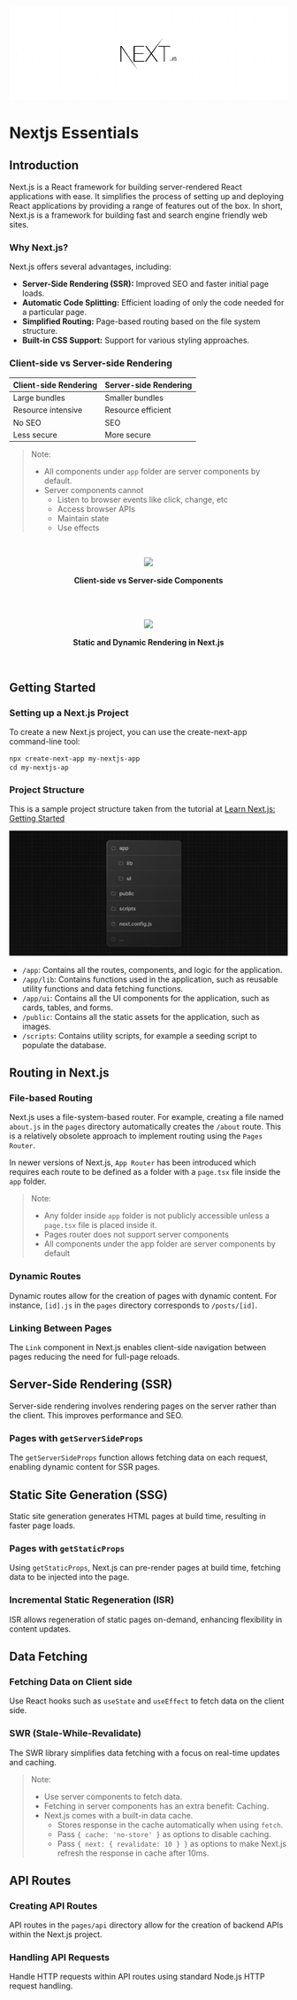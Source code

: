 <img src='./images/cover.png'>

# Nextjs Essentials

## Introduction

Next.js is a React framework for building server-rendered React applications with ease. It simplifies the process of setting up and deploying React applications by providing a range of features out of the box.
In short, Next.js is a framework for building fast and search engine friendly web sites.

### Why Next.js?

Next.js offers several advantages, including:

- **Server-Side Rendering (SSR):** Improved SEO and faster initial page loads.
- **Automatic Code Splitting:** Efficient loading of only the code needed for a particular page.
- **Simplified Routing:** Page-based routing based on the file system structure.
- **Built-in CSS Support:** Support for various styling approaches.


### Client-side vs Server-side Rendering

|  Client-side Rendering  |  Server-side Rendering  |
|-------------------------|-------------------------|
|      Large bundles      |     Smaller bundles     |
|   Resource intensive    |    Resource efficient   |
|         No SEO          |           SEO           |
|       Less secure       |        More secure      |

> Note:
>
> - All components under `app` folder are server components by default.
> - Server components cannot
>   - Listen to browser events like click, change, etc
>   - Access browser APIs
>   - Maintain state
>   - Use effects

<br>
<p align="center">
    <image src="./images/csr-vs-ssr.png">
</p>
<p align="center">
    <b>Client-side vs Server-side Components</b>
</p>
<br>

<br>
<p align="center">
    <image src="./images/rendering.png">
</p>
<p align="center">
    <b>Static and Dynamic Rendering in Next.js</b>
</p>
<br>


## Getting Started

### Setting up a Next.js Project

To create a new Next.js project, you can use the create-next-app command-line tool:

```
npx create-next-app my-nextjs-app
cd my-nextjs-ap
```

### Project Structure

This is a sample project structure taken from the tutorial at [Learn Next.js: Getting Started](https://nextjs.org/learn/dashboard-app/getting-started)

<img src='./images/folder-structure.png'>

- `/app`: Contains all the routes, components, and logic for the application.
- `/app/lib`: Contains functions used in the application, such as reusable utility functions and data fetching functions.
- `/app/ui`: Contains all the UI components for the application, such as cards, tables, and forms.
- `/public`: Contains all the static assets for the application, such as images.
- `/scripts`: Contains utility scripts, for example a seeding script to populate the database.


## Routing in Next.js

### File-based Routing

Next.js uses a file-system-based router. For example, creating a file named `about.js` in the `pages` directory automatically creates the `/about` route.
This is a relatively obsolete approach to implement routing using the `Pages Router`.

In newer versions of Next.js, `App Router` has been introduced which requires each route to be defined as a folder with a `page.tsx` file inside the `app` folder.

> Note:
> - Any folder inside `app` folder is not publicly accessible unless a `page.tsx` file is placed inside it.
> - Pages router does not support server components
> - All components under the app folder are server components by default

### Dynamic Routes

Dynamic routes allow for the creation of pages with dynamic content. For instance, `[id].js` in the `pages` directory corresponds to `/posts/[id]`.

### Linking Between Pages

The `Link` component in Next.js enables client-side navigation between pages reducing the need for full-page reloads.

## Server-Side Rendering (SSR)

Server-side rendering involves rendering pages on the server rather than the client. This improves performance and SEO.

### Pages with `getServerSideProps`

The `getServerSideProps` function allows fetching data on each request, enabling dynamic content for SSR pages.


## Static Site Generation (SSG)

Static site generation generates HTML pages at build time, resulting in faster page loads.

### Pages with `getStaticProps`

Using `getStaticProps`, Next.js can pre-render pages at build time, fetching data to be injected into the page.

### Incremental Static Regeneration (ISR)

ISR allows regeneration of static pages on-demand, enhancing flexibility in content updates.


## Data Fetching

### Fetching Data on Client side

Use React hooks such as `useState` and `useEffect` to fetch data on the client side.

### SWR (Stale-While-Revalidate)

The SWR library simplifies data fetching with a focus on real-time updates and caching.

> Note:
>
> - Use server components to fetch data.
> - Fetching in server components has an extra benefit: Caching.
> - Next.js comes with a built-in data cache.
>   - Stores response in the cache automatically when using `fetch`.
>   - Pass `{ cache: 'no-store' }` as options to disable caching.
>   - Pass `{ next: { revalidate: 10 } }` as options to make Next.js refresh the response in cache after 10ms.


## API Routes

### Creating API Routes

API routes in the `pages/api` directory allow for the creation of backend APIs within the Next.js project.

### Handling API Requests

Handle HTTP requests within API routes using standard Node.js HTTP request handling.
